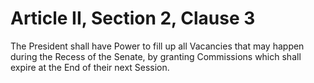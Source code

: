 # Article II, Section 2, Clause 3

The President shall have Power to fill up all Vacancies that may happen
during the Recess of the Senate, by granting Commissions which shall expire
at the End of their next Session.
